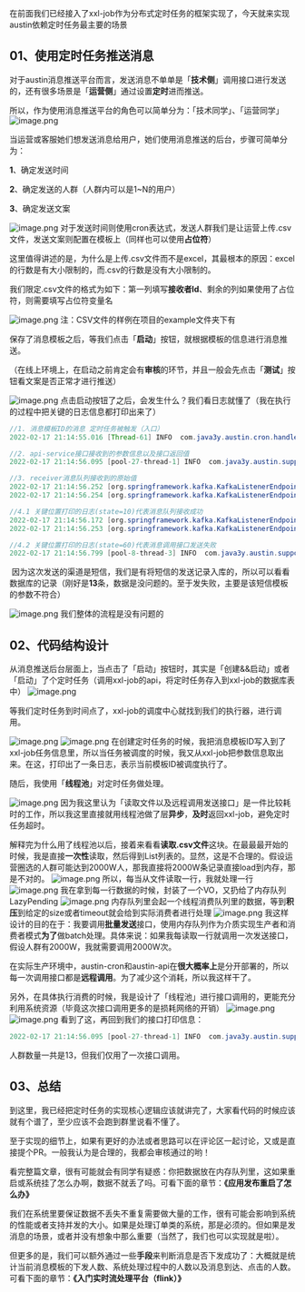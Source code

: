 在前面我们已经接入了xxl-job作为分布式定时任务的框架实现了，今天就来实现austin依赖定时任务最主要的场景
## 01、使用定时任务推送消息

对于austin消息推送平台而言，发送消息不单单是「**技术侧**」调用接口进行发送的，还有很多场景是「**运营侧**」通过设置**定时**进而推送。

所以，作为使用消息推送平台的角色可以简单分为：「技术同学」、「运营同学」
![image.png](https://cdn.nlark.com/yuque/0/2022/png/1285871/1649729251732-aa8052e2-3ae3-46e4-9c0b-1937b4242da7.png#averageHue=%23c2bcb6&clientId=u9bb3fe88-d656-4&from=paste&id=u5e20a371&originHeight=464&originWidth=732&originalType=url&ratio=1&rotation=0&showTitle=false&size=78239&status=done&style=none&taskId=ufbb8c265-3ce0-4f07-8ba2-7ed5d4a4e78&title=)

当运营或客服她们想发送消息给用户，她们使用消息推送的后台，步骤可简单分为：

**1**、确定发送时间

**2**、确定发送的人群（人群内可以是1~N的用户）

**3**、确定发送文案

![image.png](https://cdn.nlark.com/yuque/0/2022/png/1285871/1649729252259-4e7f213f-baa9-4666-96e1-ced07a01d509.png#averageHue=%23fdfbfa&clientId=u9bb3fe88-d656-4&from=paste&id=u3f113990&originHeight=1080&originWidth=2123&originalType=url&ratio=1&rotation=0&showTitle=false&size=404983&status=done&style=none&taskId=uf48546c2-8d1a-4e49-9525-0cac6e03af8&title=)
对于发送时间则使用cron表达式，发送人群我们是让运营上传.csv文件，发送文案则配置在模板上（同样也可以使用**占位符**）

这里值得讲述的是，为什么是上传.csv文件而不是excel，其最根本的原因：excel的行数是有大小限制的，而.csv的行数是没有大小限制的。

我们限定.csv文件的格式为如下：第一列填写**接收者Id**、剩余的列如果使用了占位符，则需要填写占位符变量名

![image.png](https://cdn.nlark.com/yuque/0/2022/png/1285871/1649729252730-71311d9c-7a38-44e2-bca0-7e341217482e.png#averageHue=%23f5f1f1&clientId=u9bb3fe88-d656-4&from=paste&id=ub14de636&originHeight=1080&originWidth=1830&originalType=url&ratio=1&rotation=0&showTitle=false&size=910957&status=done&style=none&taskId=ue926099f-000a-46fc-a6ac-049f98a9250&title=)
注：CSV文件的样例在项目的example文件夹下有

保存了消息模板之后，等我们点击「**启动**」按钮，就根据模板的信息进行消息推送。

（在线上环境上，在启动之前肯定会有**审核**的环节，并且一般会先点击「**测试**」按钮看文案是否正常才进行推送）

![image.png](https://cdn.nlark.com/yuque/0/2022/png/1285871/1649729252409-f665c959-26ad-4378-9d79-d4dba1e16515.png#averageHue=%23fbf8f7&clientId=u9bb3fe88-d656-4&from=paste&id=ud048580f&originHeight=1080&originWidth=2949&originalType=url&ratio=1&rotation=0&showTitle=false&size=608833&status=done&style=none&taskId=uae3755dd-9120-45fa-89df-8705e37d317&title=)
点击启动按钮了之后，会发生什么？我们看日志就懂了（我在执行的过程中把关键的日志信息都打印出来了）

```java
//1. 消息模板ID的消息 定时任务被触发（入口）
2022-02-17 21:14:55.016 [Thread-61] INFO  com.java3y.austin.cron.handler.CronTaskHandler - CronTaskHandler#execute messageTemplateId:7 cron exec!

//2. api-service接口接收到的参数信息以及接口返回值   
2022-02-17 21:14:56.095 [pool-27-thread-1] INFO  com.java3y.austin.support.utils.LogUtils - {"bizId":"7","bizType":"SendService#batchSend","executionTime":72,"logId":"9fd2cdd1-79fa-4c5c-932b-da08aa3b247d","msg":"{\"code\":\"send\",\"messageParamList\":[{\"extra\":null,\"receiver\":\"13719383334,13719383336,13719383338,13719383340,13719383342,13719383344\",\"variables\":{\"content\":\"xixi\",\"url\":\"hehe.com\"}},{\"extra\":null,\"receiver\":\"13719383333,13719383335,13719383337,13719383339,13719383341,13719383343,13719383345\",\"variables\":{\"content\":\"hhaha\",\"url\":\"baidu.com\"}}],\"messageTemplateId\":7}","operateDate":1645103696095,"returnStr":"{\"code\":\"0\",\"msg\":\"操作成功\"}","success":true,"tag":"operation"}

//3. receiver消息队列接收到的原始值
2022-02-17 21:14:56.252 [org.springframework.kafka.KafkaListenerEndpointContainer#6-0-C-1] INFO  com.java3y.austin.support.utils.LogUtils - {"bizType":"Receiver#consumer","object":{"businessId":1000000720220217,"contentModel":{"content":"xixi","url":"hehe.com?track_code_bid=1000000720220217"},"idType":30,"messageTemplateId":7,"msgType":10,"receiver":["13719383340","13719383336","13719383338","13719383342","13719383344","13719383334"],"sendAccount":10,"sendChannel":30,"templateType":10},"timestamp":1645103696252}
2022-02-17 21:14:56.254 [org.springframework.kafka.KafkaListenerEndpointContainer#6-0-C-1] INFO  com.java3y.austin.support.utils.LogUtils - {"bizType":"Receiver#consumer","object":{"businessId":1000000720220217,"contentModel":{"content":"hhaha","url":"baidu.com?track_code_bid=1000000720220217"},"idType":30,"messageTemplateId":7,"msgType":10,"receiver":["13719383341","13719383339","13719383335","13719383337","13719383343","13719383333","13719383345"],"sendAccount":10,"sendChannel":30,"templateType":10},"timestamp":1645103696253}

//4.1 关键位置打印的日志(state=10)代表消息队列接收成功
2022-02-17 21:14:56.172 [org.springframework.kafka.KafkaListenerEndpointContainer#6-0-C-1] INFO  com.java3y.austin.support.utils.LogUtils - {"businessId":1000000720220217,"ids":["13719383340","13719383336","13719383338","13719383342","13719383344","13719383334"],"state":10,"timestamp":1645103696172}
2022-02-17 21:14:56.253 [org.springframework.kafka.KafkaListenerEndpointContainer#6-0-C-1] INFO  com.java3y.austin.support.utils.LogUtils - {"businessId":1000000720220217,"ids":["13719383341","13719383339","13719383335","13719383337","13719383343","13719383333","13719383345"],"state":10,"timestamp":1645103696253}

//4.2 关键位置打印的日志(state=60)代表消息调用接口发送失败
2022-02-17 21:14:56.799 [pool-8-thread-3] INFO  com.java3y.austin.support.utils.LogUtils - {"businessId":1000000720220217,"ids":["13719383340","13719383336","13719383338","13719383342","13719383344","13719383334"],"state":60,"timestamp":1645103696799}
```

  因为这次发送的渠道是短信，我们是有将短信的发送记录入库的，所以可以看看数据库的记录（刚好是**13**条，数据是没问题的。至于发失败，主要是该短信模板的参数不符合）

![image.png](https://cdn.nlark.com/yuque/0/2022/png/1285871/1649729252970-dd76912c-cf89-4fe2-ac39-84bdb8d574f6.png#averageHue=%232c2c2c&clientId=u9bb3fe88-d656-4&from=paste&id=u21674e35&originHeight=742&originWidth=2790&originalType=url&ratio=1&rotation=0&showTitle=false&size=1033135&status=done&style=none&taskId=u4515ec7c-f74f-41bf-a14e-af128a53ec3&title=)
我们整体的流程是没有问题的

## 02、代码结构设计

从消息推送后台层面上，当点击了「启动」按钮时，其实是「创建&&启动」或者「启动」了个定时任务（调用xxl-job的api，将定时任务存入到xxl-job的数据库表中）
![image.png](https://cdn.nlark.com/yuque/0/2022/png/1285871/1649729253570-27b19110-a037-45fe-b7bd-896c19f5070e.png#averageHue=%232d2c2c&clientId=u9bb3fe88-d656-4&from=paste&id=u03f095fc&originHeight=1080&originWidth=2418&originalType=url&ratio=1&rotation=0&showTitle=false&size=1064899&status=done&style=none&taskId=u0e62987d-8754-4471-a590-94209b19d7c&title=)

等我们定时任务到时间点了，xxl-job的调度中心就找到我们的执行器，进行调用。

![image.png](https://cdn.nlark.com/yuque/0/2022/png/1285871/1649729255742-261e5146-5b65-4000-a84a-ab4ee572b56d.png#averageHue=%235ca870&clientId=u9bb3fe88-d656-4&from=paste&id=ufcd68061&originHeight=988&originWidth=3582&originalType=url&ratio=1&rotation=0&showTitle=false&size=395479&status=done&style=none&taskId=u6e44046e-b2fd-453e-a75c-a655db02981&title=)
![image.png](https://cdn.nlark.com/yuque/0/2022/png/1285871/1649729256208-9483bfaf-95e4-48bf-a29f-32ebd0d01733.png#averageHue=%232c2b2b&clientId=u9bb3fe88-d656-4&from=paste&id=u19f707c8&originHeight=1080&originWidth=1954&originalType=url&ratio=1&rotation=0&showTitle=false&size=549791&status=done&style=none&taskId=u11a6159e-370f-41fc-ae5f-01c75fb1217&title=)
在创建定时任务的时候，我把消息模板ID写入到了xxl-job任务信息里，所以当任务被调度的时候，我又从xxl-job把参数信息取出来。在这，打印出了一条日志，表示当前模板ID被调度执行了。

随后，我使用「**线程池**」对定时任务做处理。

![image.png](https://cdn.nlark.com/yuque/0/2022/png/1285871/1649729743513-d752bc6e-30f6-4a4f-9ee1-c62cd7470b15.png#averageHue=%232d2b2b&clientId=u9bb3fe88-d656-4&from=paste&height=848&id=ud5aae8a0&originHeight=1696&originWidth=2546&originalType=binary&ratio=1&rotation=0&showTitle=false&size=324319&status=done&style=none&taskId=u632f66e3-7cfe-4390-bc04-c260831a627&title=&width=1273)
因为我这里认为「读取文件以及远程调用发送接口」是一件比较耗时的工作，所以我这里直接就用线程池做了层**异步**，**及时**返回xxl-job，避免定时任务超时。

解释完为什么用了线程池以后，接着来看看**读取.csv文件**这块。在最最最开始的时候，我是直接**一次性**读取，然后得到List列表的。显然，这是不合理的。假设运营圈选的人群可能达到2000W人，那我直接将2000W条记录直接load到内存，那是不对的。
![image.png](https://cdn.nlark.com/yuque/0/2022/png/1285871/1649729257127-886828ce-501a-46a8-8959-31a34085f6cc.png#averageHue=%232d2c2b&clientId=u9bb3fe88-d656-4&from=paste&id=u0be6bd7f&originHeight=1080&originWidth=1345&originalType=url&ratio=1&rotation=0&showTitle=false&size=784932&status=done&style=none&taskId=u6544affc-96f4-46fd-80f0-b21388da0cf&title=)
所以，每当从文件读取一行，我就处理一行
![image.png](https://cdn.nlark.com/yuque/0/2022/png/1285871/1649729257698-77d6d841-8dbb-4e62-88ec-4b85253831ad.png#averageHue=%232e2c2b&clientId=u9bb3fe88-d656-4&from=paste&id=uc5d5717d&originHeight=1080&originWidth=1308&originalType=url&ratio=1&rotation=0&showTitle=false&size=765193&status=done&style=none&taskId=u5d45f3cb-aab7-4b39-82c1-fb39be5bf99&title=)
我在拿到每一行数据的时候，封装了一个VO，又扔给了内存队列LazyPending
![image.png](https://cdn.nlark.com/yuque/0/2022/png/1285871/1649730171268-202ff4f8-32aa-444a-9844-47c109773f07.png#averageHue=%232c2c2b&clientId=u9bb3fe88-d656-4&from=paste&height=904&id=ub6abd9a6&originHeight=1808&originWidth=2946&originalType=binary&ratio=1&rotation=0&showTitle=false&size=478360&status=done&style=none&taskId=u0fe6b1ec-ffca-4929-83fc-ace2073ec62&title=&width=1473)
内存队列里会起一个线程消费队列里的数据，等到**积压**到给定的size或者timeout就会给到实际消费者进行处理
![image.png](https://cdn.nlark.com/yuque/0/2022/png/1285871/1649730194973-659c6692-08f2-493c-b620-95980ce030d3.png#averageHue=%232b2b2b&clientId=u9bb3fe88-d656-4&from=paste&height=961&id=u931fc9ac&originHeight=1922&originWidth=2684&originalType=binary&ratio=1&rotation=0&showTitle=false&size=384646&status=done&style=none&taskId=uf9e57f96-ce4c-4d35-8ace-a74a2a01da6&title=&width=1342)
我这样设计的目的在于：我要调用**批量发送**接口，使用内存队列作为介质实现生产者和消费者模式**为了**做batch处理。具体来说：如果我每读取一行就调用一次发送接口，假设人群有2000W，我就需要调用2000W次。

在实际生产环境中，austin-cron和austin-api在**很大概率上**是分开部署的，所以每一次调用接口都是**远程调用**。为了减少这个消耗，所以我这样干了。

另外，在具体执行消费的时候，我是设计了「线程池」进行接口调用的，更能充分利用系统资源（毕竟这次接口调用更多的是损耗网络的开销）
![image.png](https://cdn.nlark.com/yuque/0/2022/png/1285871/1649730263144-ade772fb-cbad-4f73-929b-6ab314445795.png#averageHue=%232e2c2b&clientId=u9bb3fe88-d656-4&from=paste&height=653&id=ufe37dfe4&originHeight=1306&originWidth=2306&originalType=binary&ratio=1&rotation=0&showTitle=false&size=291502&status=done&style=none&taskId=u707cac10-aea8-44e7-92b2-ba49d7edd94&title=&width=1153)
![image.png](https://cdn.nlark.com/yuque/0/2022/png/1285871/1649729260913-ab4ac614-2aa8-41f0-bdd7-7f5f6fc3616c.png#averageHue=%232c2b2b&clientId=u9bb3fe88-d656-4&from=paste&id=u442ba4ac&originHeight=1080&originWidth=1550&originalType=url&ratio=1&rotation=0&showTitle=false&size=890863&status=done&style=none&taskId=u66b5633b-a996-4826-9c0a-e41c2f0f1a7&title=)
看到了这，再回到我们的接口打印信息：
```java
2022-02-17 21:14:56.095 [pool-27-thread-1] INFO  com.java3y.austin.support.utils.LogUtils - {"bizId":"7","bizType":"SendService#batchSend","executionTime":72,"logId":"9fd2cdd1-79fa-4c5c-932b-da08aa3b247d","msg":"{\"code\":\"send\",\"messageParamList\":[{\"extra\":null,\"receiver\":\"13719383334,13719383336,13719383338,13719383340,13719383342,13719383344\",\"variables\":{\"content\":\"xixi\",\"url\":\"hehe.com\"}},{\"extra\":null,\"receiver\":\"13719383333,13719383335,13719383337,13719383339,13719383341,13719383343,13719383345\",\"variables\":{\"content\":\"hhaha\",\"url\":\"baidu.com\"}}],\"messageTemplateId\":7}","operateDate":1645103696095,"returnStr":"{\"code\":\"0\",\"msg\":\"操作成功\"}","success":true,"tag":"operation"}
```
人群数量一共是13，但我们仅用了一次接口调用。
## 03、总结

到这里，我已经把定时任务的实现核心逻辑应该就讲完了，大家看代码的时候应该就有个谱了，至少应该不会跑到群里说看不懂了。

至于实现的细节上，如果有更好的办法或者思路可以在评论区一起讨论，又或是直接提个PR。一般我认为是合理的，我都会审核通过的哟！

看完整篇文章，很有可能就会有同学有疑惑：你把数据放在内存队列里，这如果重启或系统挂了怎么办啊，数据不就丢了吗。可看下面的章节：**《应用发布重启了怎么办》**

我们在系统里要保证数据不丢失不重复需要做大量的工作，很有可能会影响到系统的性能或者支持并发的大小。如果是处理订单类的系统，那是必须的。但如果是发消息的场景，或者并没有想象中那么重要（当然了，我们也可以实现就是啦）。

但更多的是，我们可以额外通过一些**手段**来判断消息是否下发成功了：大概就是统计当前消息模板的下发人数、系统处理过程中的人数以及消息到达、点击的人数。可看下面的章节：**《入门实时流处理平台（flink）》**




